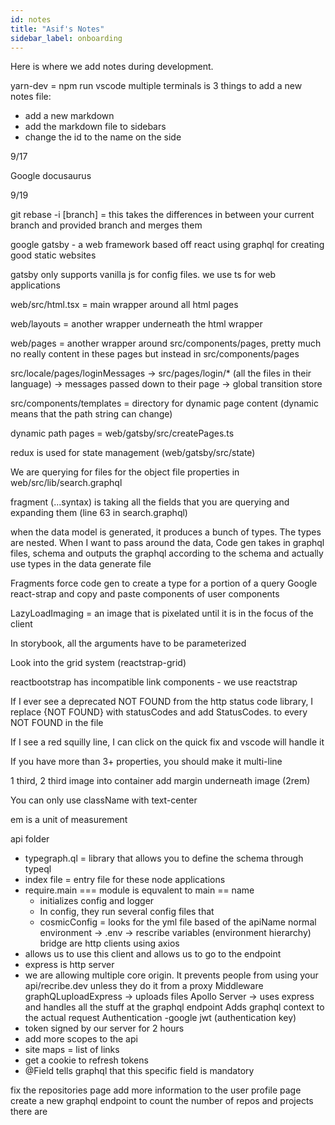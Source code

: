```yaml
---
id: notes
title: "Asif's Notes"
sidebar_label: onboarding
---
```


Here is where we add notes during development.

yarn-dev = npm run
vscode multiple terminals is 
3 things to add a new notes file:
- add a new markdown 
- add the markdown file to sidebars 
- change the id to the name on the side

9/17

Google docusaurus

9/19

git rebase -i [branch] = this takes the differences in between your current branch and provided branch and merges them

google gatsby - a web framework based off react using graphql for creating good static websites

gatsby only supports vanilla js for config files. we use ts for web applications

web/src/html.tsx = main wrapper around all html pages

web/layouts = another wrapper underneath the html wrapper

web/pages = another wrapper around src/components/pages, pretty much no really content in these pages but instead in src/components/pages

src/locale/pages/loginMessages -> src/pages/login/* (all the files in their language) -> messages passed down to their page -> global transition store

src/components/templates = directory for dynamic page content (dynamic means that the path string can change)

dynamic path pages = web/gatsby/src/createPages.ts

redux is used for state management (web/gatsby/src/state)

We are querying for files for the object file properties in web/src/lib/search.graphql

fragment (...syntax) is taking all the fields that you are querying and expanding them (line 63 in search.graphql)

when the data model is generated, it produces a bunch of types. The types are nested. When I want to pass around the data, 
Code gen takes in graphql files, schema and outputs the graphql according to the schema and actually use types in the data generate file

Fragments force code gen to create a type for a portion of a query
Google react-strap and copy and paste components of user components

LazyLoadImaging = an image that is pixelated until it is in the focus of the client

In storybook, all the arguments have to be parameterized

Look into the grid system (reactstrap-grid)

reactbootstrap has incompatible link components - we use reactstrap

If I ever see a deprecated NOT FOUND from the http status code library, I replace {NOT FOUND} with statusCodes and add StatusCodes. to every NOT FOUND in the file

If I see a red squilly line, I can click on the quick fix and vscode will handle it

If you have more than 3+ properties, you should make it multi-line

1 third, 2 third
image into container
add margin underneath image (2rem)

You can only use className with text-center

em is a unit of measurement

api folder

- typegraph.ql = library that allows you to define the schema through typeql
- index file = entry file for these node applications
- require.main === module is equvalent to main == name
  - initializes config and logger
  - In config, they run several config files that 
  - cosmicConfig = looks for the yml file based of the apiName
normal environment -> .env -> rescribe variables (environment hierarchy)
bridge are http clients using axios
- allows us to use this client and allows us to go to the endpoint
- express is http server
- we are allowing multiple core origin. It prevents people from using your api/recribe.dev unless they do it from a proxy
Middleware
graphQLuploadExpress -> uploads files
Apollo Server -> uses express and handles all the stuff at the graphql endpoint
Adds graphql context to the actual request
Authentication
-google jwt (authentication key)
- token signed by our server for 2 hours
- add more scopes to the api
- site maps = list of links
- get a cookie to refresh tokens
- @Field tells graphql that this specific field is mandatory

fix the repositories page
add more information to the user profile page
create a new graphql endpoint to count the number of repos and projects there are
